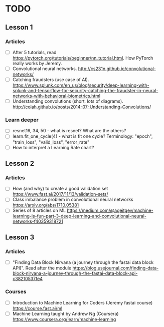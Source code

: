 # TODO

## Lesson 1

### Articles

- [ ] After 5 tutorials, read https://pytorch.org/tutorials/beginner/nn_tutorial.html. How PyTorch really works by Jeremy.
- [ ] Convolutional neural networks. http://cs231n.github.io/convolutional-networks/
- [ ] Catching fraudsters (use case of AI). https://www.splunk.com/en_us/blog/security/deep-learning-with-splunk-and-tensorflow-for-security-catching-the-fraudster-in-neural-networks-with-behavioral-biometrics.html
- [ ] Understanding convolutions (short, lots of diagrams). http://colah.github.io/posts/2014-07-Understanding-Convolutions/

### Learn deeper

- [ ] resnet16, 34, 50 - what is resnet? What are the others?
- [ ] learn.fit_one_cycle(4) - what is fit one cycle? Terminology: "epoch", "train_loss", "valid_loss", "error_rate"
- [ ] How to interpret a Learning Rate chart?

## Lesson 2

### Articles

- [ ] How (and why) to create a good validation set https://www.fast.ai/2017/11/13/validation-sets/
- [ ] Class imbalance problem in convolutional neural networks https://arxiv.org/abs/1710.05381
- [ ] Series of 8 articles on ML https://medium.com/@ageitgey/machine-learning-is-fun-part-3-deep-learning-and-convolutional-neural-networks-f40359318721

## Lesson 3

### Articles

- [ ] "Finding Data Block Nirvana (a journey through the fastai data block API)". Read after the module https://blog.usejournal.com/finding-data-block-nirvana-a-journey-through-the-fastai-data-block-api-c38210537fe4

### Courses

- [ ] Introduction to Machine Learning for Coders (Jeremy fastai course) https://course.fast.ai/ml
- [ ] Machine Learning taught by Andrew Ng (Coursera) https://www.coursera.org/learn/machine-learning
